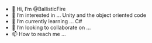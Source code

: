 - 👋 Hi, I’m @BallisticFire
- 👀 I’m interested in ... Unity and the object oriented code
- 🌱 I’m currently learning ... C#
- 💞️ I’m looking to collaborate on ...
- 📫 How to reach me ... 

<!---
BallisticFire/BallisticFire is a ✨ special ✨ repository because its `README.md` (this file) appears on your GitHub profile.
You can click the Preview link to take a look at your changes.
--->

